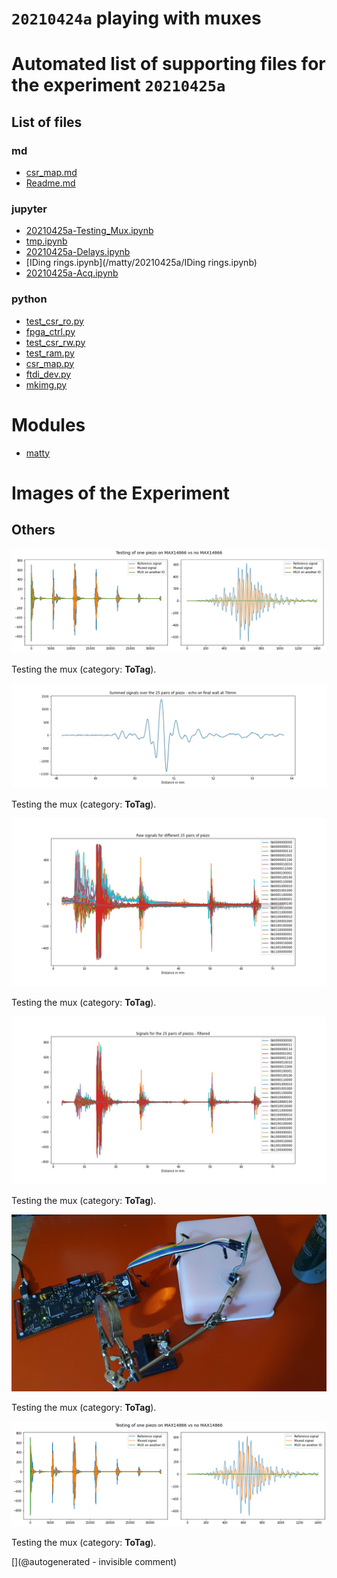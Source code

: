 # `20210424a` playing with muxes



# Automated list of supporting files for the __experiment `20210425a`__

## List of files

### md

* [csr_map.md](/matty/20210425a/hvmux_tests/csr_map.md)
* [Readme.md](/matty/20210425a/Readme.md)


### jupyter

* [20210425a-Testing_Mux.ipynb](/matty/20210425a/20210425a-Testing_Mux.ipynb)
* [tmp.ipynb](/tmp.ipynb)
* [20210425a-Delays.ipynb](/matty/20210425a/20210425a-Delays.ipynb)
* [IDing rings.ipynb](/matty/20210425a/IDing rings.ipynb)
* [20210425a-Acq.ipynb](/matty/20210425a/hvmux_tests/20210425a-Acq.ipynb)


### python

* [test_csr_ro.py](/matty/20210425a/hvmux_tests/test_csr_ro.py)
* [fpga_ctrl.py](/matty/20210425a/hvmux_tests/fpga_ctrl.py)
* [test_csr_rw.py](/matty/20210425a/hvmux_tests/test_csr_rw.py)
* [test_ram.py](/matty/20210425a/hvmux_tests/test_ram.py)
* [csr_map.py](/matty/20210425a/hvmux_tests/csr_map.py)
* [ftdi_dev.py](/matty/20210425a/hvmux_tests/ftdi_dev.py)
* [mkimg.py](/matty/20210425a/mkimg.py)





# Modules

* [matty](/matty/)




# Images of the Experiment

## Others

![](/matty/20210425a/mux.jpg)

Testing the mux (category: __ToTag__).

![](/matty/20210425a/summed_filtered_sigs_details.jpg)

Testing the mux (category: __ToTag__).

![](/matty/20210425a/raw_sigs.jpg)

Testing the mux (category: __ToTag__).

![](/matty/20210425a/filtered_sigs.jpg)

Testing the mux (category: __ToTag__).

![](/matty/20210425a/20210425_203655.jpg)

Testing the mux (category: __ToTag__).

![](/matty/20210425a/mux.png)

Testing the mux (category: __ToTag__).










[](@autogenerated - invisible comment)